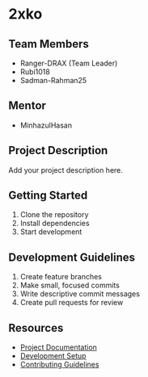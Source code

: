 # 2xko

## Team Members
- Ranger-DRAX (Team Leader)
- Rubi1018
- Sadman-Rahman25

## Mentor
- MinhazulHasan

## Project Description
Add your project description here.

## Getting Started
1. Clone the repository
2. Install dependencies
3. Start development

## Development Guidelines
1. Create feature branches
2. Make small, focused commits
3. Write descriptive commit messages
4. Create pull requests for review

## Resources
- [Project Documentation](docs/)
- [Development Setup](docs/setup.md)
- [Contributing Guidelines](CONTRIBUTING.md)
